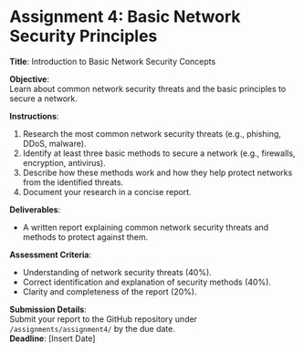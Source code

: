 # Assignment 4: Basic Network Security Principles
**Title**: Introduction to Basic Network Security Concepts

**Objective**:  
Learn about common network security threats and the basic principles to secure a network.

**Instructions**:  
1. Research the most common network security threats (e.g., phishing, DDoS, malware).
2. Identify at least three basic methods to secure a network (e.g., firewalls, encryption, antivirus).
3. Describe how these methods work and how they help protect networks from the identified threats.
4. Document your research in a concise report.

**Deliverables**:  
- A written report explaining common network security threats and methods to protect against them.

**Assessment Criteria**:
- Understanding of network security threats (40%).
- Correct identification and explanation of security methods (40%).
- Clarity and completeness of the report (20%).

**Submission Details**:  
Submit your report to the GitHub repository under `/assignments/assignment4/` by the due date.  
**Deadline**: [Insert Date]
